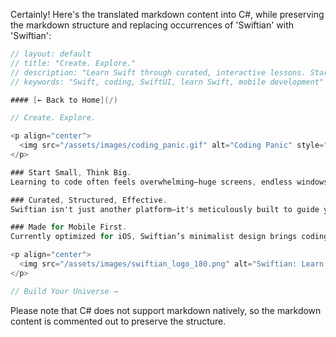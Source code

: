 Certainly! Here's the translated markdown content into C#, while preserving the markdown structure and replacing occurrences of 'Swiftian' with 'Swiftian':

```csharp
// layout: default
// title: "Create. Explore."
// description: "Learn Swift through curated, interactive lessons. Start small, think big, and master coding step by step."
// keywords: "Swift, coding, SwiftUI, learn Swift, mobile development"

#### [← Back to Home](/)

// Create. Explore.

<p align="center">
  <img src="/assets/images/coding_panic.gif" alt="Coding Panic" style="width: 100%; max-width: 250px; height: auto;">
</p>

### Start Small, Think Big.
Learning to code often feels overwhelming—huge screens, endless windows, too much space. Swiftian simplifies it all. A minimalist, curated coding environment that lets you start small and dream big.

### Curated, Structured, Effective.
Swiftian isn't just another platform—it's meticulously built to guide you through Swift fundamentals, step by step. Each lesson builds upon the last, designed specifically for clarity and hands-on practice.

### Made for Mobile First.
Currently optimized for iOS, Swiftian’s minimalist design brings coding directly to your fingertips. Soon, we’ll expand into Android, Python, and beyond, helping you take your skills wherever you go.

<p align="center">
  <img src="/assets/images/swiftian_logo_180.png" alt="Swiftian: Learn to Code" style="width: 100%; max-width: 80px; height: auto;">
</p>

// Build Your Universe →
``` 

Please note that C# does not support markdown natively, so the markdown content is commented out to preserve the structure.